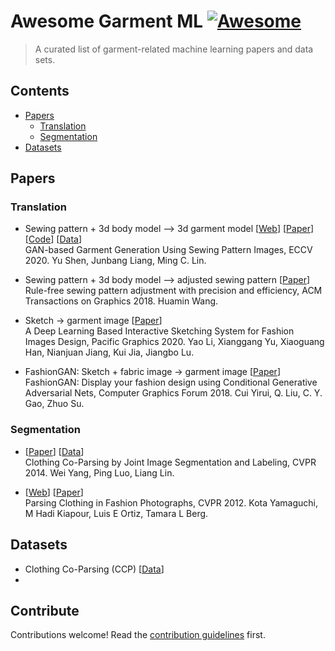 # Awesome Garment ML [![Awesome](https://awesome.re/badge.svg)](https://awesome.re)

> A curated list of garment-related machine learning papers and data sets.


## Contents

- [Papers](#papers)
  - [Translation](#translation)
  - [Segmentation](#segmentation)
- [Datasets](#datasets)


## Papers

### Translation
- Sewing pattern + 3d body model --> 3d garment model
[[Web](https://gamma.umd.edu/researchdirections/virtualtryon/garmentgeneration/)]
[[Paper](http://www.cs.umd.edu/~yushen/docs/ECCV2020.pdf)]
[[Code](https://github.com/YuShen0118/Garment_Generation)]
[[Data](https://drive.google.com/drive/folders/1GR9cut1Ip7T3R-nYnuWPJUSarX8MT_xY)] <br/>
GAN-based Garment Generation Using Sewing Pattern Images, ECCV 2020.
Yu Shen, Junbang Liang, Ming C. Lin.

- Sewing pattern + 3d body model --> adjusted sewing pattern
[[Paper](https://web.cse.ohio-state.edu/~wang.3602/Wang-2018-RFS/Wang-2018-RFS.pdf)] <br/>
Rule-free sewing pattern adjustment with precision and efficiency, ACM Transactions on Graphics 2018.
Huamin Wang.

- Sketch -> garment image
[[Paper](https://arxiv.org/pdf/2010.04413.pdf)] <br/>
A Deep Learning Based Interactive Sketching System for Fashion Images Design, Pacific Graphics 2020.
Yao Li, Xianggang Yu, Xiaoguang Han, Nianjuan Jiang, Kui Jia, Jiangbo Lu.

- FashionGAN: Sketch + fabric image -> garment image
[[Paper](https://www.researchgate.net/publication/328505097_FashionGAN_Display_your_fashion_design_using_Conditional_Generative_Adversarial_Nets)]<br/>
FashionGAN: Display your fashion design using Conditional Generative Adversarial Nets, Computer Graphics Forum 2018.
Cui Yirui, Q. Liu, C. Y. Gao, Zhuo Su.


### Segmentation

- [[Paper](https://arxiv.org/pdf/1502.00739.pdf)]
[[Data](https://github.com/bearpaw/clothing-co-parsing)] <br/>
Clothing Co-Parsing by Joint Image Segmentation and Labeling, CVPR 2014.
Wei Yang, Ping Luo, Liang Lin.

- [[Web](http://vision.is.tohoku.ac.jp/~kyamagu/research/clothing_parsing/)]
[[Paper](http://vision.is.tohoku.ac.jp/~kyamagu/papers/yamaguchi_cvpr2012.pdf)] <br/>
Parsing Clothing in Fashion Photographs, CVPR 2012.
Kota Yamaguchi, M Hadi Kiapour, Luis E Ortiz, Tamara L Berg.


## Datasets

- Clothing Co-Parsing (CCP) 
[[Data](https://github.com/bearpaw/clothing-co-parsing)]
- 


## Contribute

Contributions welcome! Read the [contribution guidelines](contributing.md) first.
